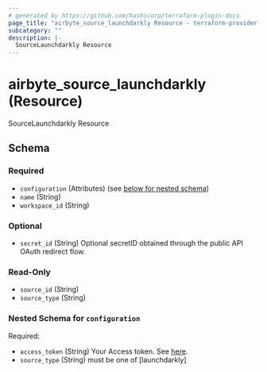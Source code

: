 ```yaml
---
# generated by https://github.com/hashicorp/terraform-plugin-docs
page_title: "airbyte_source_launchdarkly Resource - terraform-provider-airbyte"
subcategory: ""
description: |-
  SourceLaunchdarkly Resource
---
```


# airbyte_source_launchdarkly (Resource)

SourceLaunchdarkly Resource



<!-- schema generated by tfplugindocs -->
## Schema

### Required

- `configuration` (Attributes) (see [below for nested schema](#nestedatt--configuration))
- `name` (String)
- `workspace_id` (String)

### Optional

- `secret_id` (String) Optional secretID obtained through the public API OAuth redirect flow.

### Read-Only

- `source_id` (String)
- `source_type` (String)

<a id="nestedatt--configuration"></a>
### Nested Schema for `configuration`

Required:

- `access_token` (String) Your Access token. See <a href="https://apidocs.launchdarkly.com/#section/Overview/Authentication">here</a>.
- `source_type` (String) must be one of [launchdarkly]


